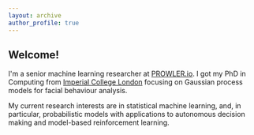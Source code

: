 ```yaml
---
layout: archive
author_profile: true
---
```


Welcome!
--------

I'm a senior machine learning researcher at [PROWLER.io](www.prowler.io). I got my PhD in Computing from [Imperial College London](http://www.imperial.ac.uk/computing) focusing on Gaussian process models for facial behaviour analysis.

My current research interests are in statistical machine learning, and, in particular, probabilistic models with applications to autonomous decision making and model-based reinforcement learning.
